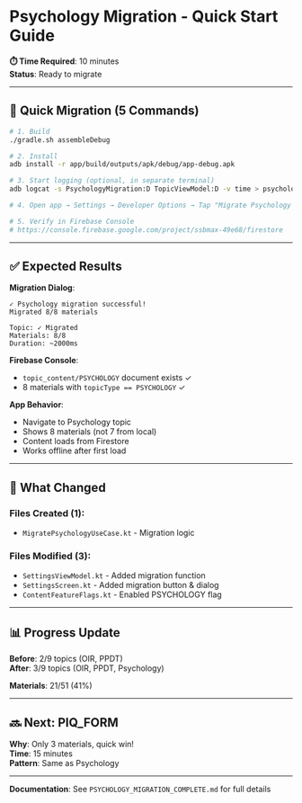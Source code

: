 # Psychology Migration - Quick Start Guide

**⏱️ Time Required**: 10 minutes  
**Status**: Ready to migrate

---

## 🚀 Quick Migration (5 Commands)

```bash
# 1. Build
./gradle.sh assembleDebug

# 2. Install
adb install -r app/build/outputs/apk/debug/app-debug.apk

# 3. Start logging (optional, in separate terminal)
adb logcat -s PsychologyMigration:D TopicViewModel:D -v time > psychology.log

# 4. Open app → Settings → Developer Options → Tap "Migrate Psychology to Firestore"

# 5. Verify in Firebase Console
# https://console.firebase.google.com/project/ssbmax-49e68/firestore
```

---

## ✅ Expected Results

**Migration Dialog**:
```
✓ Psychology migration successful!
Migrated 8/8 materials

Topic: ✓ Migrated
Materials: 8/8
Duration: ~2000ms
```

**Firebase Console**:
- `topic_content/PSYCHOLOGY` document exists ✓
- 8 materials with `topicType == PSYCHOLOGY` ✓

**App Behavior**:
- Navigate to Psychology topic
- Shows 8 materials (not 7 from local)
- Content loads from Firestore
- Works offline after first load

---

## 🎯 What Changed

### Files Created (1):
- `MigratePsychologyUseCase.kt` - Migration logic

### Files Modified (3):
- `SettingsViewModel.kt` - Added migration function
- `SettingsScreen.kt` - Added migration button & dialog
- `ContentFeatureFlags.kt` - Enabled PSYCHOLOGY flag

---

## 📊 Progress Update

**Before**: 2/9 topics (OIR, PPDT)  
**After**: 3/9 topics (OIR, PPDT, Psychology)  

**Materials**: 21/51 (41%)

---

## 🔜 Next: PIQ_FORM

**Why**: Only 3 materials, quick win!  
**Time**: 15 minutes  
**Pattern**: Same as Psychology

---

**Documentation**: See `PSYCHOLOGY_MIGRATION_COMPLETE.md` for full details

